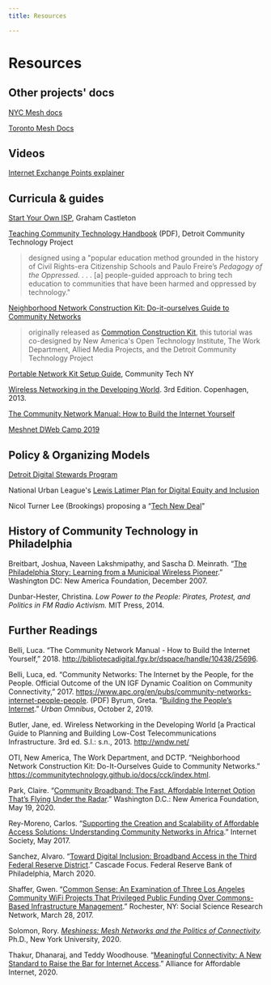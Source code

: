 ```yaml
---
title: Resources

---
```

# Resources

## Other projects' docs

[NYC Mesh docs](https://docs.nycmesh.net/)

[Toronto Mesh Docs](https://docs.tomesh.net/)

## Videos

[Internet Exchange Points explainer](https://www.youtube.com/watch?v=bJG3UFpaqmE)

## Curricula & guides

[Start Your Own ISP](https://startyourownisp.com), Graham Castleton

[Teaching Community Technology Handbook](https://detroitcommunitytech.org/teachcommtech) (PDF), Detroit Community Technology Project

> designed using a "popular education method grounded in the history of Civil Rights-era Citizenship Schools and Paulo Freire’s _Pedagogy of the Oppressed._ . . . \[a\] people-guided approach to bring tech education to communities that have been harmed and oppressed by technology."

[Neighborhood Network Construction Kit: Do-it-ourselves Guide to Community Networks](https://communitytechnology.github.io/docs/cck/index.html)

> originally released as [Commotion Construction Kit](https://commotionwireless.net/docs/cck/), this tutorial was co-designed by New America's Open Technology Institute, The Work Department, Allied Media Projects, and the Detroit Community Technology Project

[Portable Network Kit Setup Guide](http://communitytechny.org/stepping-through-the-portal-ctny-the-pandemic/), Community Tech NY

[Wireless Networking in the Developing World](http://wndw.net). 3rd Edition. Copenhagen, 2013.

[The Community Network Manual: How to Build the Internet Yourself](https://bibliotecadigital.fgv.br/dspace/handle/10438/25696)

[Meshnet DWeb Camp 2019](https://dweb-camp-2019.github.io/meshnet/)

## Policy & Organizing Models

[Detroit Digital Stewards Program](https://www.alliedmedia.org/dctp/digitalstewards)

National Urban League's [Lewis Latimer Plan for Digital Equity and Inclusion](https://nul.org/news/national-urban-league-unveils-new-framework-bridge-digital-divide)

Nicol Turner Lee (Brookings) proposing a “[Tech New Deal](https://www.brookings.edu/blog/techtank/2021/01/12/why-america-needs-a-tech-new-deal-to-build-back-better/)"

## History of Community Technology in Philadelphia

Breitbart, Joshua, Naveen Lakshmipathy, and Sascha D. Meinrath. “[The Philadelphia Story: Learning from a Municipal Wireless Pioneer](https://technical.ly/wp-content/uploads/2017/03/wireless-philadelphia-report-breitbart-et-al.pdf).” Washington DC: New America Foundation, December 2007.

Dunbar-Hester, Christina. _Low Power to the People: Pirates, Protest, and Politics in FM Radio Activism._ MIT Press, 2014.

## Further Readings

Belli, Luca. “The Community Network Manual - How to Build the Internet Yourself,” 2018. http://bibliotecadigital.fgv.br/dspace/handle/10438/25696.

Belli, Luca, ed. “Community Networks: The Internet by the People, for the People. Official Outcome of the UN IGF Dynamic Coalition on Community Connectivity,” 2017. https://www.apc.org/en/pubs/community-networks-internet-people-people. (PDF)
Byrum, Greta. “[Building the People’s Internet](https://urbanomnibus.net/2019/10/building-the-peoples-internet/).” _Urban Omnibus_, October 2, 2019.

Butler, Jane, ed. Wireless Networking in the Developing World [a Practical Guide to Planning and Building Low-Cost Telecommunications Infrastructure. 3rd ed. S.l.: s.n., 2013. http://wndw.net/

OTI, New America, The Work Department, and DCTP. “Neighborhood Network Construction Kit: Do-It-Ourselves Guide to Community Networks.” https://communitytechnology.github.io/docs/cck/index.html.

Park, Claire. “[Community Broadband: The Fast, Affordable Internet Option That’s Flying Under the Radar](https://www.newamerica.org/oti/reports/community-broadband/).” Washington D.C.: New America Foundation, May 19, 2020.

Rey-Moreno, Carlos. “[Supporting the Creation and Scalability of Affordable Access Solutions: Understanding Community Networks in Africa](https://www.internetsociety.org/resources/doc/2017/supporting-the-creation-and-scalability-of-affordable-access-solutions-understanding-community-networks-in-africa/).” Internet Society, May 2017.

Sanchez, Alvaro. “[Toward Digital Inclusion: Broadband Access in the Third Federal Reserve District](https://www.philadelphiafed.org/-/media/egmp/resources/reports/toward-digital-inclusion-broadband-access-in-the-third-federal-reserve-district.pdf).” Cascade Focus. Federal Reserve Bank of Philadelphia, March 2020.

Shaffer, Gwen. “[Common Sense: An Examination of Three Los Angeles Community WiFi Projects That Privileged Public Funding Over Commons-Based Infrastructure Management](https://doi.org/10.2139/ssrn.2941920).” Rochester, NY: Social Science Research Network, March 28, 2017.

Solomon, Rory. [_Meshiness: Mesh Networks and the Politics of Connectivity_](http://search.proquest.com/pqdtglobal/docview/2408892960/abstract/479AB38D8B044610PQ/1)_._ Ph.D., New York University, 2020.

Thakur, Dhanaraj, and Teddy Woodhouse. “[Meaningful Connectivity: A New Standard to Raise the Bar for Internet Access](https://a4ai.org/meaningful-connectivity/).” Alliance for Affordable Internet, 2020.


